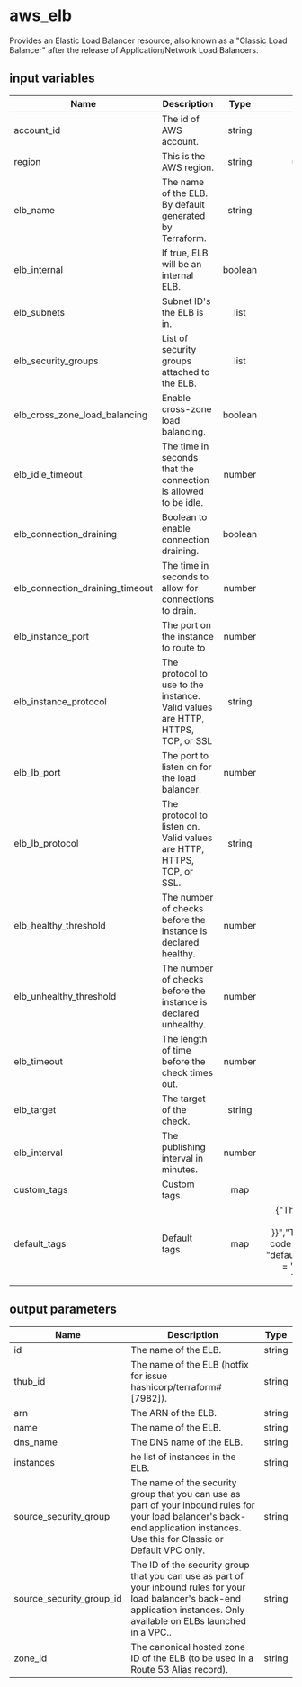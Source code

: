 # aws_elb

Provides an Elastic Load Balancer resource, also known as a "Classic Load Balancer" after the release of Application/Network Load Balancers.

## input variables

| Name | Description | Type | Default | Required |
|------|-------------|:----:|:-----:|:-----:|
|account_id|The id of AWS account.|string||Yes|
|region|This is the AWS region.|string|us-east-1|Yes|
|elb_name|The name of the ELB. By default generated by Terraform.|string|{{ name }}|No|
|elb_internal|If true, ELB will be an internal ELB.|boolean|true|No|
|elb_subnets|Subnet ID's the ELB is in.|list||Yes|
|elb_security_groups|List of security groups attached to the ELB.|list||Yes|
|elb_cross_zone_load_balancing|Enable cross-zone load balancing.|boolean|true|No|
|elb_idle_timeout|The time in seconds that the connection is allowed to be idle.|number|400|No|
|elb_connection_draining|Boolean to enable connection draining.|boolean|true|No|
|elb_connection_draining_timeout|The time in seconds to allow for connections to drain.|number|400|No|
|elb_instance_port|The port on the instance to route to|number|80|No|
|elb_instance_protocol|The protocol to use to the instance. Valid values are HTTP, HTTPS, TCP, or SSL|string|TCP|No|
|elb_lb_port|The port to listen on for the load balancer.|number|80|No|
|elb_lb_protocol|The protocol to listen on. Valid values are HTTP, HTTPS, TCP, or SSL.|string|TCP|No|
|elb_healthy_threshold|The number of checks before the instance is declared healthy.|number|2|No|
|elb_unhealthy_threshold|The number of checks before the instance is declared unhealthy.|number|5|No|
|elb_timeout|The length of time before the check times out.|number|3|No|
|elb_target|The target of the check.|string|TCP|No|
|elb_interval|The publishing interval in minutes.|number|30|No|
|custom_tags|Custom tags.|map||No|
|default_tags|Default tags.|map|{"ThubName"= "{{ name }}","ThubCode"= "{{ code }}","ThubEnv"= "default","Description" = "Managed by TerraHub"}|No|

## output parameters

| Name | Description | Type |
|------|-------------|:----:|
|id|The name of the ELB.|string|
|thub_id|The name of the ELB (hotfix for issue hashicorp/terraform#[7982]).|string|
|arn|The ARN of the ELB.|string|
|name|The name of the ELB.|string|
|dns_name|The DNS name of the ELB.|string|
|instances|he list of instances in the ELB.|string|
|source_security_group|The name of the security group that you can use as part of your inbound rules for your load balancer's back-end application instances. Use this for Classic or Default VPC only.|string|
|source_security_group_id|The ID of the security group that you can use as part of your inbound rules for your load balancer's back-end application instances. Only available on ELBs launched in a VPC..|string|
|zone_id|The canonical hosted zone ID of the ELB (to be used in a Route 53 Alias record).|string|

